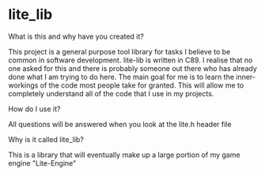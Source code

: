 # lite_lib
What is this and why have you created it?

  This project is a general purpose tool library for tasks I believe to be 
common in software development. lite-lib is written in C89. I realise that no 
one asked for this and there is probably someone out there who has already done 
what I am trying to do here. The main goal for me is to learn the 
inner-workings of the code most people take for granted. This will allow me to 
completely understand all of the code that I use in my projects.

How do I use it?

All questions will be answered when you look at the lite.h header file

Why is it called lite_lib?

This is a library that will eventually make up a large portion of my game engine "Lite-Engine"
